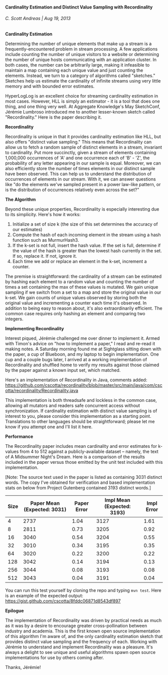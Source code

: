 #### Cardinality Estimation and Distinct Value Sampling with Recordinality
###### C. Scott Andreas | Aug 19, 2013

**Cardinality Estimation**

Determining the number of unique elements that make up a stream is a frequently-encountered problem in stream processing. A few applications include counting the number of unique visitors to a website or determining the number of unique hosts communicating with an application cluster. In both cases, the number can be arbitrarily large, making it infeasible to maintain a map containing each unique value and just counting the elements. Instead, we turn to a category of algorithms called "sketches." Sketches help us estimate the cardinality of infinite streams using very little memory and with bounded error estimates.

HyperLogLog is an excellent choice for streaming cardinality estimation in most cases. However, HLL is simply an estimator - it is a tool that does one thing, and one thing very well. At Aggregate Knowledge's May SketchConf, Jérémie Lumbroso introduced me to another lesser-known sketch called "Recordinality." Here is the paper describing it.

**Recordinality**

Recordinality is unique in that it provides cardinality estimation like HLL, but also offers "distinct value sampling." This means that Recordinality can allow us to fetch a random sample of distinct elements in a stream, invariant to cardinality. Put more succinctly, given a stream of elements containing 1,000,000 occurrences of 'A' and one occurrence each of 'B' - 'Z', the probability of any letter appearing in our sample is equal. Moreover, we can also efficiently store the number of times elements in our distinct sample have been observed. This can help us to understand the distribution of occurrences of elements in our stream. With it, we can answer questions like "do the elements we've sampled present in a power law-like pattern, or is the distribution of occurrences relatively even across the set?"

**The Algorithm**

Beyond these unique properties, Recordinality is especially interesting due to its simplicity. Here's how it works:

  1. Initialize a set of size k (the size of this set determines the accuracy of our estimates)
  2. Compute the hash of each incoming element in the stream using a hash function such as MurmurHash3.
  3. If the k-set is not full, insert the hash value. If the set is full, determine if the value of the hash is greater than the lowest hash currently in the set. If so, replace it. If not, ignore it.
  4. Each time we add or replace an element in the k-set, increment a counter.

The premise is straightforward: the cardinality of a stream can be estimated by hashing each element to a random value and counting the number of times a set containing the max of these values is mutated. We gain unique sampling if we switch from a set to a map and store the original value in our k-set. We gain counts of unique values observed by storing both the original value and incrementing a counter each time it's observed. In addition to being easy to reason about, it's also extraordinarily efficient. The common case requires only hashing an element and comparing two integers.

**Implementing Recordinality**

Interest piqued, Jérémie challenged me over dinner to implement it. Armed with Timon's advice on "how to implement a paper," I read and re-read it making notes. A Saturday morning found me at Sightglass sitting down with the paper, a cup of Blueboon, and my laptop to begin implementation. One cup and a couple bugs later, I arrived at a working implementation of Recordinality and shuffled home to verify my results against those claimed by the paper against a known input set, which matched.

Here's an implementation of Recordinality in Java, comments added:
https://github.com/cscotta/recordinality/blob/master/src/main/java/com/cscotta/recordinality/Recordinality.java

This implementation is both threadsafe and lockless in the common case, allowing all mutators and readers safe concurrent access without synchronization. If cardinality estimation with distinct value sampling is of interest to you, please consider this implementation as a starting point. Translations to other languages should be straightforward; please let me know if you attempt one and I'll list it here.


**Performance**

The Recordinality paper includes mean cardinality and error estimates for k-values from 4 to 512 against a publicly-available dataset – namely, the text of A Midsummer Night's Dream. Here is a comparison of the results included in the paper versus those emitted by the unit test included with this implementation.

[Note: The source text used in the paper is listed as containing 3031 distinct words. The copy I've obtained for verification and based implementation stats on below from Project Gutenberg contained 3193 distinct words.]

| Size | Paper Mean (Expected: 3031) | Paper Error | Impl Mean (Expected: 3193) | Impl Error |
|--------|-----------------------------|-------------|----------------------------|------------|
| 4      | 2737 | 1.04 | 3127 | 1.61 |
| 8      | 2811 | 0.73 | 3205 | 0.92 |
| 16     | 3040 | 0.54 | 3204 | 0.55 |
| 32     | 3010 | 0.34 | 3195 | 0.35 |
| 64     | 3020 | 0.22 | 3200 | 0.22 |
| 128    | 3042 | 0.14 | 3194 | 0.13 |
| 256    | 3044 | 0.08 | 3193 | 0.08 |
| 512    | 3043 | 0.04 | 3191 | 0.04 |

You can run this test yourself by cloning the repo and typing `mvn test`. Here is an example of the expected output: https://gist.github.com/cscotta/8fddc06871d8543df897

**Epilogue**

The implementation of Recordinality was driven by practical needs as much as it was by a desire to encourage greater cross-pollination between industry and academia. This is the first known open source implementation of this algorithm I'm aware of, and the only cardinality estimation sketch that provides distinct value sampling and the frequency of each. Working with Jérémie to understand and implement Recordinality was a pleasure. It's always a delight to see unique and useful algorithms spawn open source implementations for use by others coming after.

Thanks, Jérémie!
